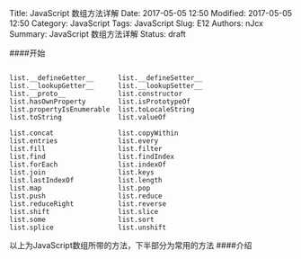 Title: JavaScript 数组方法详解
Date: 2017-05-05 12:50
Modified: 2017-05-05 12:50
Category: JavaScript
Tags: JavaScript
Slug: E12
Authors: nJcx
Summary: JavaScript 数组方法详解
Status: draft

####开始

```javascipt

list.__defineGetter__      list.__defineSetter__
list.__lookupGetter__      list.__lookupSetter__
list.__proto__             list.constructor
list.hasOwnProperty        list.isPrototypeOf
list.propertyIsEnumerable  list.toLocaleString
list.toString              list.valueOf

list.concat                list.copyWithin
list.entries               list.every
list.fill                  list.filter
list.find                  list.findIndex
list.forEach               list.indexOf
list.join                  list.keys
list.lastIndexOf           list.length
list.map                   list.pop
list.push                  list.reduce
list.reduceRight           list.reverse
list.shift                 list.slice
list.some                  list.sort
list.splice                list.unshift

```
以上为JavaScript数组所带的方法，下半部分为常用的方法
####介绍
